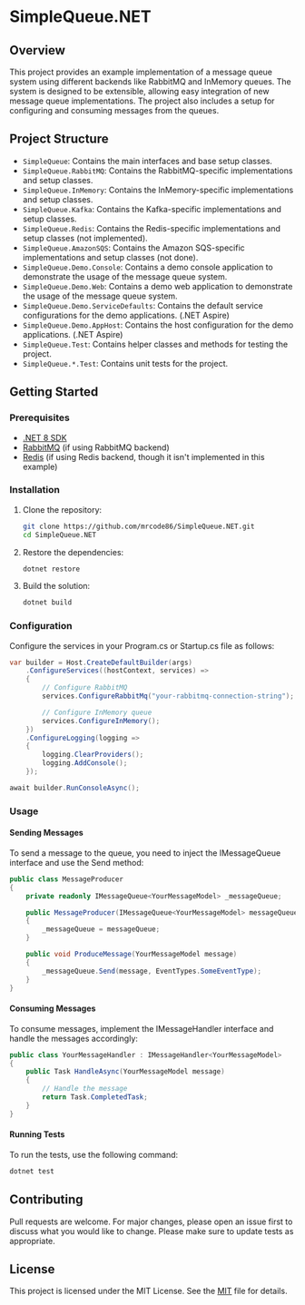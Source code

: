 # SimpleQueue.NET

## Overview

This project provides an example implementation of a message queue system using different backends like RabbitMQ and InMemory queues. The system is designed to be extensible, allowing easy integration of new message queue implementations. The project also includes a setup for configuring and consuming messages from the queues.

## Project Structure

- `SimpleQueue`: Contains the main interfaces and base setup classes.
- `SimpleQueue.RabbitMQ`: Contains the RabbitMQ-specific implementations and setup classes.
- `SimpleQueue.InMemory`: Contains the InMemory-specific implementations and setup classes.
- `SimpleQueue.Kafka`: Contains the Kafka-specific implementations and setup classes.
- `SimpleQueue.Redis`: Contains the Redis-specific implementations and setup classes (not implemented).
- `SimpleQueue.AmazonSQS`: Contains the Amazon SQS-specific implementations and setup classes (not done).
- `SimpleQueue.Demo.Console`: Contains a demo console application to demonstrate the usage of the message queue system.
- `SimpleQueue.Demo.Web`: Contains a demo web application to demonstrate the usage of the message queue system.
- `SimpleQueue.Demo.ServiceDefaults`: Contains the default service configurations for the demo applications. (.NET Aspire)
- `SimpleQueue.Demo.AppHost`: Contains the host configuration for the demo applications. (.NET Aspire)
- `SimpleQueue.Test`: Contains helper classes and methods for testing the project.
- `SimpleQueue.*.Test`: Contains unit tests for the project.

## Getting Started

### Prerequisites

- [.NET 8 SDK](https://dotnet.microsoft.com/download/dotnet/8.0)
- [RabbitMQ](https://www.rabbitmq.com/download.html) (if using RabbitMQ backend)
- [Redis](https://redis.io/download) (if using Redis backend, though it isn't implemented in this example)

### Installation

1. Clone the repository:
   ```bash
   git clone https://github.com/mrcode86/SimpleQueue.NET.git
   cd SimpleQueue.NET
2. Restore the dependencies:
   ```bash
   dotnet restore
   ```
1. Build the solution:
   ```bash
   dotnet build
   ```

### Configuration
Configure the services in your Program.cs or Startup.cs file as follows:

```csharp
var builder = Host.CreateDefaultBuilder(args)
    .ConfigureServices((hostContext, services) =>
    {
        // Configure RabbitMQ
        services.ConfigureRabbitMq("your-rabbitmq-connection-string");

        // Configure InMemory queue
        services.ConfigureInMemory();
    })
    .ConfigureLogging(logging =>
    {
        logging.ClearProviders();
        logging.AddConsole();
    });

await builder.RunConsoleAsync();
```

### Usage

#### Sending Messages
To send a message to the queue, you need to inject the IMessageQueue<T> interface and use the Send method:

```csharp
public class MessageProducer
{
    private readonly IMessageQueue<YourMessageModel> _messageQueue;

    public MessageProducer(IMessageQueue<YourMessageModel> messageQueue)
    {
        _messageQueue = messageQueue;
    }

    public void ProduceMessage(YourMessageModel message)
    {
        _messageQueue.Send(message, EventTypes.SomeEventType);
    }
}
```

#### Consuming Messages
To consume messages, implement the IMessageHandler<T> interface and handle the messages accordingly:

```csharp
public class YourMessageHandler : IMessageHandler<YourMessageModel>
{
    public Task HandleAsync(YourMessageModel message)
    {
        // Handle the message
        return Task.CompletedTask;
    }
}
```

#### Running Tests
To run the tests, use the following command:

```bash
dotnet test
```

## Contributing
Pull requests are welcome. For major changes, please open an issue first to discuss what you would like to change.
Please make sure to update tests as appropriate.

## License
This project is licensed under the MIT License. See the [MIT](https://choosealicense.com/licenses/mit/) file for details.
